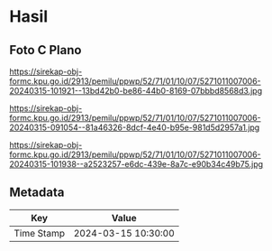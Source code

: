 # Hasil

## Foto C Plano

https://sirekap-obj-formc.kpu.go.id/2913/pemilu/ppwp/52/71/01/10/07/5271011007006-20240315-101921--13bd42b0-be86-44b0-8169-07bbbd8568d3.jpg

https://sirekap-obj-formc.kpu.go.id/2913/pemilu/ppwp/52/71/01/10/07/5271011007006-20240315-091054--81a46326-8dcf-4e40-b95e-981d5d2957a1.jpg

https://sirekap-obj-formc.kpu.go.id/2913/pemilu/ppwp/52/71/01/10/07/5271011007006-20240315-101938--a2523257-e6dc-439e-8a7c-e90b34c49b75.jpg


## Metadata

| Key        | Value               |
| ---------- | ------------------- |
| Time Stamp | 2024-03-15 10:30:00 |



